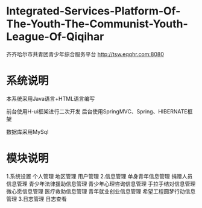 # Integrated-Services-Platform-Of-The-Youth-The-Communist-Youth-League-Of-Qiqihar
齐齐哈尔市共青团青少年综合服务平台
http://tsw.eqqhr.com:8080

# 系统说明
本系统采用Java语言+HTML语言编写

前台使用H-ui框架进行二次开发
后台使用SpringMVC、Spring、HIBERNATE框架

数据库采用MySql

# 模块说明
1.系统设置
	个人管理
	地区管理
	用户管理
2.信息管理
	单身青年信息管理
	捐赠人员信息管理
	青少年法律援助信息管理
	青少年心理咨询信息管理
	手拉手结对信息管理
	微心愿信息管理
	医疗救助信息管理
	青年就业创业信息管理
	希望工程圆梦行动信息管理
3.日志管理
	日志查看
